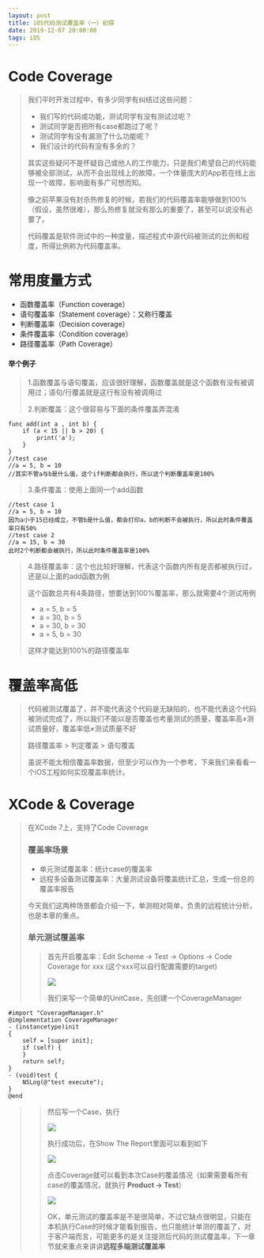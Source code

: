 ```yaml
---
layout: post
title: iOS代码测试覆盖率（一）初探
date: 2019-12-07 20:00:00
tags: iOS
---
```


# Code Coverage
> 我们平时开发过程中，有多少同学有纠结过这些问题：
> 
> - 我们写的代码或功能，测试同学有没有测试过呢？
> - 测试同学是否把所有case都跑过了呢？
> - 测试同学有没有漏测了什么功能呢？
> - 我们设计的代码有没有多余的？
> 
> 其实这些疑问不是怀疑自己或他人的工作能力，只是我们希望自己的代码能够被全部测试，从而不会出现线上的故障，一个体量庞大的App若在线上出现一个故障，影响面有多广可想而知。
> 
> 像之前苹果没有封杀热修复的时候，若我们的代码覆盖率能够做到100%（假设，虽然很难），那么热修复就没有那么的重要了，甚至可以说没有必要了。
> 
> 代码覆盖是软件测试中的一种度量，描述程式中源代码被测试的比例和程度，所得比例称为代码覆盖率。
> 

# 常用度量方式
- 函数覆盖率（Function coverage）
- 语句覆盖率（Statement coverage）：又称行覆盖
- 判断覆盖率（Decision coverage）
- 条件覆盖率（Condition coverage）
- 路径覆盖率（Path Coverage）

#### 举个例子
> 1.函数覆盖与语句覆盖，应该很好理解，函数覆盖就是这个函数有没有被调用过；语句/行覆盖就是这行有没有被调用过
> 
> 2.判断覆盖：这个很容易与下面的条件覆盖弄混淆
> 
```
func add(int a , int b) {
	if (a < 15 || b > 20) {
		print('a');
	}
}
//test case
//a = 5, b = 10 
//其实不管a与b是什么值，这个if判断都会执行，所以这个判断覆盖率是100%
```
>
> 3.条件覆盖：使用上面同一个add函数
> 
```
//test case 1
//a = 5, b = 10
因为a小于15已经成立，不管b是什么值，都会打印a，b的判断不会被执行，所以此时条件覆盖率只有50%
//test case 2
//a = 15, b = 30
此时2个判断都会被执行，所以此时条件覆盖率是100%
```
> 
> 4.路径覆盖率：这个也比较好理解，代表这个函数内所有是否都被执行过，还是以上面的add函数为例
> 
> 这个函数总共有4条路径，想要达到100%覆盖率，那么就需要4个测试用例
> 
> - a = 5, b = 5
> - a = 30, b = 5
> - a = 30, b = 30
> - a = 5, b = 30
> 
> 这样才能达到100%的路径覆盖率

# 覆盖率高低
> 代码被测试覆盖了，并不能代表这个代码是无缺陷的，也不能代表这个代码被测试完成了，所以我们不能以是否覆盖也考量测试的质量，覆盖率高≠测试质量好，覆盖率低≠测试质量不好
> 
> 路径覆盖率 > 判定覆盖 > 语句覆盖
> 
> 虽说不能太相信覆盖率数据，但至少可以作为一个参考，下来我们来看看一个iOS工程如何实现覆盖率统计。
> 

# XCode & Coverage
> 在XCode 7上，支持了Code Coverage
> ### 覆盖率场景
> - 单元测试覆盖率：统计case的覆盖率
> - 远程多设备测试覆盖率：大量测试设备将覆盖统计汇总，生成一份总的覆盖率报告
> 
> 今天我们这两种场景都会介绍一下，单测相对简单，负责的远程统计分析，也是本章的重点。
> 
> ### 单元测试覆盖率
> > 首先开启覆盖率：Edit Scheme -> Test -> Options -> Code Coverage for xxx (这个xxx可以自行配置需要的target)
> >
> > ![](http://xbqn.nbshk.cn/20190830111845_sH6NYf_Screenshot.jpeg)
> >
> > 我们来写一个简单的UnitCase，先创建一个CoverageManager
> > 
```
#import "CoverageManager.h"
@implementation CoverageManager
- (instancetype)init
{
    self = [super init];
    if (self) {
    }
    return self;
}
- (void)test {
    NSLog(@"test execute");
}
@end 
```
> > 
> > 然后写一个Case，执行
> > 
> > ![](http://xbqn.nbshk.cn/20190830112410_u4Rlzi_Screenshot.jpeg)
> > 
> > 执行成功后，在Show The Report里面可以看到如下
> > 
> > ![](http://xbqn.nbshk.cn/20190830112547_pGO1Z1_Screenshot.jpeg)
> > 
> > 点击Coverage就可以看到本次Case的覆盖情况（如果需要看所有case的覆盖情况，就执行 **Product -> Test**）
> > 
> > ![](http://xbqn.nbshk.cn/20190830112645_rjWKcf_Screenshot.jpeg)
> > 
> > OK，单元测试的覆盖率是不是很简单，不过它缺点很明显，只能在本机执行Case的时候才能看到报告，也只能统计单测的覆盖了，对于客户端而言，可能更多的是关注提测后代码的测试覆盖率，下一章节就来重点来讲讲**远程多端测试覆盖率**
> 
